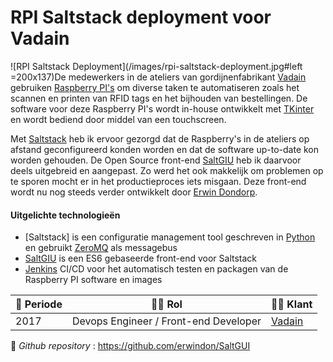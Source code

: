 # RPI Saltstack deployment voor Vadain

![RPI Saltstack Deployment](/images/rpi-saltstack-deployment.jpg#left =200x137)De medewerkers in de ateliers van gordijnenfabrikant [Vadain](http://www.vadain.nl) gebruiken [Raspberry PI's](https://www.raspberrypi.org/) om diverse taken te automatiseren zoals het scannen en printen van RFID tags en het bijhouden van bestellingen. De software voor deze Raspberry PI's wordt in-house ontwikkelt met [TKinter](https://docs.python.org/3/library/tk.html) en wordt bediend door middel van een touchscreen.

Met [Saltstack](https://www.saltstack.com/) heb ik ervoor gezorgd dat de Raspberry's in de ateliers op afstand geconfigureerd konden worden en dat de software up-to-date kon worden gehouden. De Open Source front-end [SaltGIU](https://github.com/erwindon/SaltGUI) heb ik daarvoor deels uitgebreid en aangepast. Zo werd het ook makkelijk om problemen op te sporen mocht er in het productieproces iets misgaan. Deze front-end wordt nu nog steeds verder ontwikkelt door [Erwin Dondorp](https://github.com/erwindon/).

#### Uitgelichte technologieën
- [Saltstack] is een configuratie management tool geschreven in [Python](http://www.python.org) en gebruikt [ZeroMQ](https://zeromq.org/) als messagebus
- [SaltGIU](https://github.com/erwindon/SaltGUI) is een ES6 gebaseerde front-end voor Saltstack
- [Jenkins](https://www.jenkins.io/) CI/CD voor het automatisch testen en packagen van de Raspberry PI software en images


| :calendar: Periode  | :man_technologist: Rol                 | :man_office_worker: Klant    |
| ------------------- | -------------------------------------- | ---------------------------- |
| 2017                |  Devops Engineer / Front-end Developer | [Vadain](https://vadain.nl/) |

:link: _Github repository_ : https://github.com/erwindon/SaltGUI